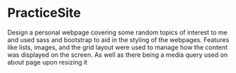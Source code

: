 # PracticeSite

Design a personal webpage covering some random topics of interest to me and used sass and bootstrap to aid in the styling of the webpages. Features like lists, images, and the grid layout were used to manage how the content was displayed on the screen. As well as there being a media query used on about page upon resizing it
